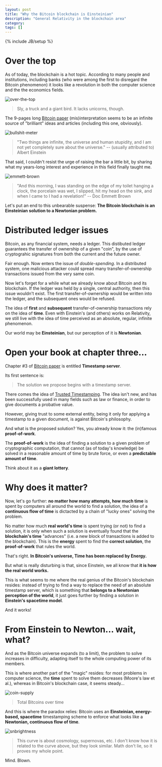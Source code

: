 ```yaml
---
layout: post
title: "Why the Bitcoin blockchain is Einsteinian"
description: "General Relativity in the blockchain area"
category:
tags: []
---
```

{% include JB/setup %}

# Over the top

As of today, the blockchain is a hot topic. According to many people and institutions, including banks (who were among the first to disregard the Bitcoin phenomenon) it looks like a revolution in both the computer science and the the economics fields.

![over-the-top](/images/over-the-top.jpg)

> Sly, a truck and a giant bird. It lacks unicorns, though.

The 9-pages long [Bitcoin paper](https://bitcoin.org/bitcoin.pdf) (mis)interpretation seems to be an infinite source of "brilliant" ideas and articles (including this one, obviously).

![bullshit-meter](/images/bullshit-meter.jpg)

> "Two things are infinite, the universe and human stupidity, and I am not yet completely sure about the universe." -- (usually attributed to) Albert Einstein

That said, I couldn't resist the urge of raising the bar a little bit, by sharing what my years-long interest and experience in this field finally taught me.

![emmett-brown](/images/emmett-brown.png)

> "And this morning, I was standing on the edge of my toilet hanging a clock, the porcelain was wet, I slipped, hit my head on the sink, and when I came to I had a revelation!" -- Doc Emmett Brown

Let's put an end to this unbearable suspense: **The Bitcoin blockchain is an Einsteinian solution to a Newtonian problem.**

# Distributed ledger issues

Bitcoin, as any financial system, needs a ledger. This distibuted ledger guarantees the transfer of ownership of a given "coin", by the use of cryptograhic signatures from both the current and the future owner.

Fair enough. Now enters the issue of *double-spending*. In a distributed system, one malicious attacker could spread many  transfer-of-ownership transactions issued from the very same coin.

Now let's forget for a while what we already know about Bitcoin and its blockchain. If the ledger was held by a single, central authority, then this issue wouldn't exist. The first transfer-of-ownership would be written into the ledger, and the subsequent ones would be refused.

The idea of **first** and **subsequent** transfer-of-ownership transactions rely on the idea of **time**. Even with Einstein's (and others) works on Relativity, we still live with the idea of time perceived as an absolute, regular, infinite phenomenon.

Our world may be **Einsteinian**, but our perception of it is **Newtonian**.

# Open your book at chapter three...

Chapter #3 of [Bitcoin paper](https://bitcoin.org/bitcoin.pdf) is entitled **Timestamp server**.

Its first sentence is:

> The solution we propose begins with a timestamp server.

There comes the idea of [Trusted Timestamping](https://en.wikipedia.org/wiki/Trusted_timestamping). The idea isn't new, and has been successfully used in many fields such as law or finance, in order to give documents a probative value.

However, giving trust to some external entity, being it only for applying a timestamp to a given document, is against Bitcoin's philosophy.

And what is the proposed solution? Yes, you already know it: the (in)famous **proof-of-work**.

The **proof-of-work** is the idea of finding a solution to a given problem of cryptographic computation, that cannot (as of today's knowledge) be solved in a reasonable amount of time by brute force, or even a **predictable amount of time**.

Think about it as a **giant lottery**.

# Why does it matter?

Now, let's go further: **no matter how many attempts, how much time** is spent by computers all around the world to find a solution, the idea of a **continuous flow of time** is dictacted by a chain of "lucky ones" solving the problem.

No matter how much **real world's time** is spent trying (or not) to find a solution, it is only when such a solution is eventually found that the **blockchain's time** "advances" (i.e. a new block of transactions is added to the blockchain). This is the **energy** spent to find the **correct solution**, the **proof-of-work** that rules the world.

That's right. **In Bitcoin's universe, Time has been replaced by Energy.**

But what is really disturbing is that, since Einstein, we all know that **it is how the real world works.**

This is what seems to me where the real genius of the Bitcoin's blockchain resides: instead of trying to find a way to replace the need of an absolute timestamp server, which is something that **belongs to a Newtonian perception of the world**, it just goes further by finding a solution in **Einstein's spacetime model**.

And it works!   

# From Einstein to Newton... wait, what?

And as the Bitcoin universe expands (to a limit), the problem to solve increases in difficulty, adapting itself to the whole computing power of its members.

This is where another part of the "magic" resides: for most problems in computer science, the **time** spent to solve them decreases (Moore's law et al.), whereas in Bitcoin's blockchain case, it seems steady...

![coin-supply](/images/coin-supply.png)

> Total Bitcoins over time

And this is where the paradox relies: Bitcoin uses an **Einsteinian, energy-based, spacetime** timestamping scheme to enforce what looks like a **Newtonian, continuous flow of time**.

![snbrightness](/images/snbrightness.jpg)

> This curve is about cosmology, supernovas, etc. I don't know how it is related to the curve above, but they look similar. Math don't lie, so it proves my whole point.

Mind. Blown.
